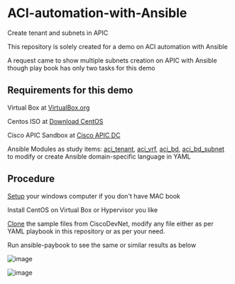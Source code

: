 # ACI-automation-with-Ansible
Create tenant and subnets in APIC

This repository is solely created for a demo on ACI automation with Ansible

A request came to show multiple subnets creation on APIC with Ansible though play book has only two tasks for this demo

Requirements for this demo
--------------------------
Virtual Box at [VirtualBox.org](https://www.virtualbox.org/)

Centos ISO at [Download CentOS](https://www.centos.org/download/)

Cisco APIC Sandbox at [Cisco APIC DC](https://sandboxapicdc.cisco.com)

Ansible Modules as study items:
[aci_tenant](https://docs.ansible.com/ansible/latest/modules/aci_tenant_module.html),
[aci_vrf](https://docs.ansible.com/ansible/latest/modules/aci_vrf_module.html),
[aci_bd](https://docs.ansible.com/ansible/latest/modules/aci_bd_module.html),
[aci_bd_subnet](https://docs.ansible.com/ansible/latest/modules/aci_bd_subnet_module.html)
to modify or create Ansible domain-specific language in YAML

Procedure
---------
[Setup](https://developer.cisco.com/learning/modules/ansible-aci-intro/aci_ansible_part1/step/1) your windows computer if you don't have MAC book 

Install CentOS on Virtual Box or Hypervisor you like

[Clone](https://github.com/CiscoDevNet/aci_ansible_learning_labs_code_samples) the sample files from CiscoDevNet, modify any file either as per YAML playbook in this repository or as per your need.

Run ansible-paybook to see the same or similar results as below 

![image](https://user-images.githubusercontent.com/47313728/76161863-9c5f4f00-60f4-11ea-995b-9c1fd51ebe3d.png)


![image](https://user-images.githubusercontent.com/47313728/76162004-1b08bc00-60f6-11ea-9296-3596692391e7.png)

